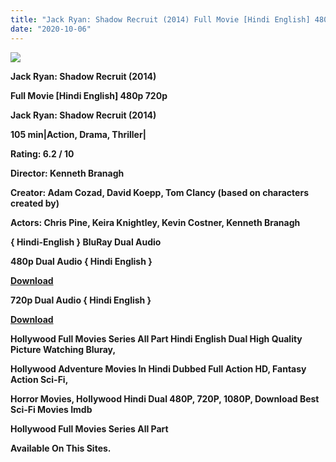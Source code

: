 ```yaml
---
title: "Jack Ryan: Shadow Recruit (2014) Full Movie [Hindi English] 480p 720p"
date: "2020-10-06"
---
```


[**![](https://1.bp.blogspot.com/-XiSaC-lGv00/X0e1gxJEZoI/AAAAAAAAEpE/H52URxCKt00-gZScWy-mxzKGezJxvUkfQCLcBGAsYHQ/s1600/images{2deb609f52c527dc8b4fbab26c6d0bae2964b23de7178cabf97238dc1868ff55}252872{2deb609f52c527dc8b4fbab26c6d0bae2964b23de7178cabf97238dc1868ff55}2529.webp)**](https://1.bp.blogspot.com/-XiSaC-lGv00/X0e1gxJEZoI/AAAAAAAAEpE/H52URxCKt00-gZScWy-mxzKGezJxvUkfQCLcBGAsYHQ/s1600/images{2deb609f52c527dc8b4fbab26c6d0bae2964b23de7178cabf97238dc1868ff55}252872{2deb609f52c527dc8b4fbab26c6d0bae2964b23de7178cabf97238dc1868ff55}2529.webp)

 **Jack Ryan: Shadow Recruit (2014)**

**Full Movie \[Hindi English\] 480p 720p** 

 **Jack Ryan: Shadow Recruit (2014)**

**105 min|Action, Drama, Thriller|**

**Rating: 6.2 / 10** 

**Director: Kenneth Branagh**

**Creator: Adam Cozad, David Koepp, Tom Clancy (based on characters created by)**

**Actors: Chris Pine, Keira Knightley, Kevin Costner, Kenneth Branagh**

**{ Hindi-English } BluRay Dual Audio**

**480p Dual Audio { Hindi English }**

[**Download**](http://www.veryfasturl.xyz/4827)

**720p Dual Audio { Hindi English }**

[**Download**](http://www.veryfasturl.xyz/4828)

**Hollywood Full Movies Series All Part Hindi English Dual High Quality Picture Watching Bluray,**

 **Hollywood Adventure Movies In Hindi Dubbed Full Action HD, Fantasy Action Sci-Fi,**

**Horror Movies, Hollywood Hindi Dual 480P, 720P, 1080P, Download Best Sci-Fi Movies Imdb** 

**Hollywood Full Movies Series All Part**

**Available On This Sites.**
